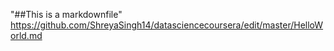 "##This is a markdownfile"
https://github.com/ShreyaSingh14/datasciencecoursera/edit/master/HelloWorld.md
